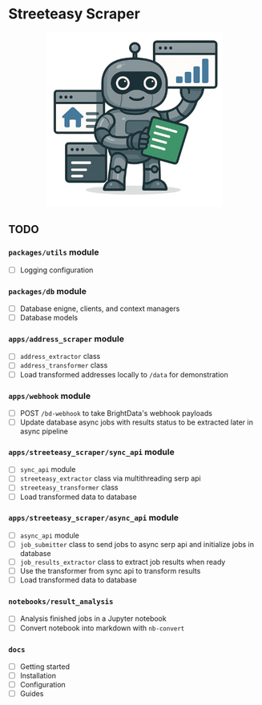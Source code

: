 # Streeteasy Scraper

<div align="center" style="margin-bottom: 20px">
    <img src="./docs/src/assets/scraper-hero.png" alt="Scraper mascot hero section" height="350px">
</div>

## TODO

### `packages/utils` module

- [ ] Logging configuration

### `packages/db` module

- [ ] Database enigne, clients, and context managers
- [ ] Database models

### `apps/address_scraper` module

- [ ] `address_extractor` class
- [ ] `address_transformer` class
- [ ] Load transformed addresses locally to `/data` for demonstration

### `apps/webhook` module

- [ ] POST `/bd-webhook` to take BrightData's webhook payloads
- [ ] Update database async jobs with results status to be extracted later in async pipeline

### `apps/streeteasy_scraper/sync_api` module

- [ ] `sync_api` module
- [ ] `streeteasy_extractor` class via multithreading serp api
- [ ] `streeteasy_transformer` class
- [ ] Load transformed data to database

### `apps/streeteasy_scraper/async_api` module

- [ ] `async_api` module
- [ ] `job_submitter` class to send jobs to async serp api and initialize jobs in database
- [ ] `job_results_extractor` class to extract job results when ready
- [ ] Use the transformer from sync api to transform results
- [ ] Load transformed data to database

### `notebooks/result_analysis`

- [ ] Analysis finished jobs in a Jupyter notebook
- [ ] Convert notebook into markdown with `nb-convert`

### `docs`

- [ ] Getting started
- [ ] Installation
- [ ] Configuration
- [ ] Guides
